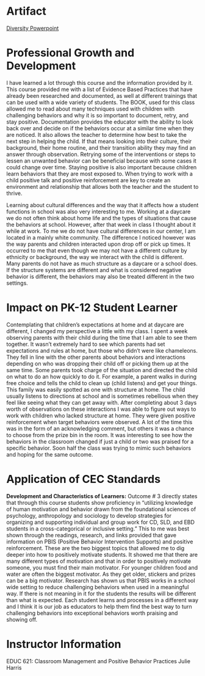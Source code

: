 
# Artifact

[Diversity Powerpoint](DiversityPPT.pptx)

# Professional Growth and Development

I have learned a lot through this course and the information provided by it. This course provided me with a list of Evidence Based Practices that have already been researched and documented, as well at different trainings that can be used with a wide variety of 
students. The BOOK, used for this class allowed me to read about many techniques used with children with challenging behaviors and why it is so important to document, retry, and stay positive. Documentation provides the educator with the ability to look back over and decide on if the behaviors occur at a similar time when they are noticed. It also allows the teacher to determine how best to take the next step in helping the child. If that means looking into their culture, their background, their home routine, and their transition ability they may find an answer through observation. Retrying some of the interventions or steps to lessen an unwanted behavior can be beneficial because with some cases it could change over time. Staying positive is also important because children learn behaviors that they are most exposed to. When trying to work with a child positive talk and positive reinforcement are key to create an environment and relationship that allows both the teacher and the student to thrive. 

Learning about cultural differences and the way that it affects how a student functions in school was also very interesting to me. Working at a daycare we do not often think about home life and the types of situations that cause the behaviors at school. However, after that week in class I thought about it while at work. To me we do not have cultural differences in our center, I am located in a mainly white community. The difference I noticed however was the way parents and children interacted upon drop off or pick up times. It occurred to me that even though we may not have a different culture by ethnicity or background, the way we interact with the child is different. Many parents do not have as much structure as a daycare or a school does. If the structure systems are different and what is considered negative behavior is different, the behaviors may also be treated different in the two settings. 

# Impact on PK-12 Student Learner

Contemplating that children’s expectations at home and at daycare are different, I changed my perspective a little with my class. I spent a week observing parents with their child during the time that I am able to see them together. It wasn’t extremely hard to see which parents had set expectations and rules at home, but those who didn’t were like chameleons. They fell in line with the other parents about behaviors and interactions depending on who was dropping their child off or picking them up at the same time. Some parents took charge of the situation and directed the child on what to do an how quickly to do it. For example, a parent walks in during free choice and tells the child to clean up (child listens) and get your things. This family was easily spotted as one with structure at home. The child usually listens to directions at school and is sometimes rebellious when they feel like seeing what they can get away with. After completing about 3 days worth of observations on these interactions I was able to figure out ways to work with children who lacked structure at home. They were given positive reinforcement when target behaviors were observed. A lot of the time this was in the form of an acknowledging comment, but others it was a chance to choose from the prize bin in the room. It was interesting to see how the behaviors in the classroom changed if just a child or two was praised for a specific behavior. Soon half the class was trying to mimic such behaviors and hoping for the same outcome. 

# Application of CEC Standards

**Development and Characteristics of Learners:**
Outcome # 3 directly states that through this course students show proficiency in “utilizing knowledge of human motivation and behavior drawn from the foundational sciences of psychology, anthropology and sociology to develop strategies for organizing and supporting individual and group work for CD, SLD, and EBD students in a cross-categorical or inclusive setting.” This to me was best shown through the readings, research, and links provided that gave information on PBIS (Positive Behavior Intervention Supports) and positive reinforcement. These are the two biggest topics that allowed me to dig deeper into how to positively motivate students. It showed me that there are many different types of motivation and that in order to positively motivate someone, you must find their main motivator. For younger children food and water are often the biggest motivator. As they get older, stickers and prizes can be a big motivator. Research has shown us that PBIS works in a school wide setting to reduce challenging behaviors when used in a meaningful way. If there is not meaning in it for the students the results will be different than what is expected. Each student learns and processes in a different way and I think it is our job as educators to help them find the best way to turn challenging behaviors into exceptional behaviors worth praising and showing off. 

# Instructor Information
EDUC 621: Classroom Management and Positive Behavior Practices
Julie Harris 
